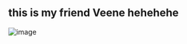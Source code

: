 ## this is my friend Veene hehehehe


![image](https://github.com/user-attachments/assets/e92dfead-ce84-4718-bf97-2d5b986464fb)

